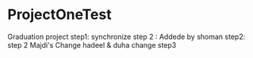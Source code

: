 # ProjectOneTest
Graduation project
step1: synchronize
step 2 : Addede by shoman
step2:
step 2
Majdi's Change
hadeel & duha change
step3
